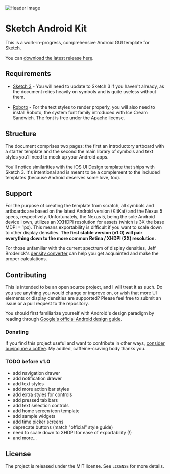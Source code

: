 ![Header Image](http://cl.ly/image/0l1k2h2g0q3y/Header.png)

# Sketch Android Kit

This is a work-in-progress, comprehensive Android GUI template for [Sketch](http://bohemiancoding.com/sketch/).

You can [download the latest release here](https://github.com/wikichen/sketch-android-kit/releases).

## Requirements

* [Sketch 3](http://bohemiancoding.com/sketch/) - You will need to update to Sketch 3 if you haven't already, as the document relies heavily on symbols and is quite useless without them.

* [Roboto](http://developer.android.com/design/style/typography.html) - For the text styles to render properly, you will also need to install Roboto, the system font family introduced with Ice Cream Sandwich. The font is free under the Apache license.

## Structure

The document comprises two pages: the first an introductory artboard with a starter template and the second the main library of symbols and text styles you'll need to mock up your Android apps.

You'll notice similarities with the iOS UI Design template that ships with Sketch 3. It's intentional and is meant to be a complement to the included templates (because Android deserves some love, too).

## Support

For the purpose of creating the template from scratch, all symbols and artboards are based on the latest Android version (KitKat) and the Nexus 5 specs, respectively. Unfortunately, the Nexus 5, being the sole Android device I own, utilizes an XXHDPI resolution for assets (which is 3X the base MDPI = 1px). This means exportability is difficult if you want to scale down to other display densities. **The first stable version (v1.0) will pair everything down to the more common Retina / XHDPI (2X) resolution.**

For those unfamiliar with the current spectrum of display densities, Jeff Broderick's [density converter](http://density.brdrck.me/) can help you get acquainted and make the proper calculations.

## Contributing

This is intended to be an open source project, and I will treat it as such. Do you see anything you would change or improve on, or wish that more UI elements or display densities are supported? Please feel free to submit an issue or a pull request to the repository.

You should first familiarize yourself with Android's design paradigm by reading through [Google's official Android design guide](https://developer.android.com/design/index.html).

### Donating

If you find this project useful and want to contribute in other ways, [consider buying me a coffee][donate]. My addled, caffeine-craving body thanks you.

[donate]: mailto:square@chen.io?cc=cash@square.com&subject=%244.00&body=Here's%20a%20coffee%20on%20me%20for%20your%20awesome%20work.

### TODO before v1.0

* add navigation drawer
* add notification drawer
* add text styles
* add more action bar styles
* add extra styles for controls
* add pressed tab bars
* add text selection controls
* add home screen icon template
* add sample widgets
* add time picker screens
* deprecate buttons (match "official" style guide)
* need to scale down to XHDPI for ease of exportability (!)
* and more...

## License

The project is released under the MIT license. See `LICENSE` for more details.
